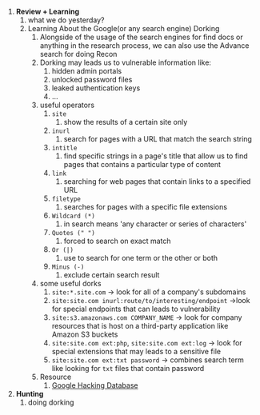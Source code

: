 1. **Review + Learning**
	1. what we do yesterday?
	2. Learning About the Google(or any search engine) Dorking
		1. Alongside of the usage of the search engines for find docs or anything in the research process, we can also use the Advance search for doing Recon
		2. Dorking may leads us to vulnerable information like:
			1. hidden admin portals
			2. unlocked password files
			3. leaked authentication keys
			4. ...
		3. useful operators
			1. `site`
				1. show the results of a certain site only
			2. `inurl`
				1. search for pages with a URL that match the search string
			3. `intitle`
				1. find specific strings in a page's title that allow us to find pages that contains a particular type of content
			4. `link`
				1. searching for web pages that contain links to a specified URL
			5. `filetype`
				1. searches for pages with a specific file extensions
			6. `Wildcard (*)`
				1. in search means 'any character or series of characters'
			7. `Quotes (" ")`
				1. forced to search on exact match
			8. `Or (|)`
				1. use to search for one term or the other or both
			9. `Minus (-)`
				1. exclude certain search result
		4. some useful dorks
			1. `site:*.site.com` -> look for all of a company's subdomains
			2. `site:site.com inurl:route/to/interesting/endpoint` ->look for special endpoints that can leads to vulnerability
			3. `site:s3.amazonaws.com COMPANY_NAME` -> look for company resources that is host on a third-party application like Amazon S3 buckets
			4. `site:site.com ext:php`, `site:site.com ext:log` -> look for special extensions that may leads to a sensitive file
			5. `site:site.com ext:txt password` -> combines search term like looking for `txt` files that contain password
		5. Resource
			1. [Google Hacking Database](https://www.exploit-db.com/google-hacking-database)
2. **Hunting**
	1. doing dorking
